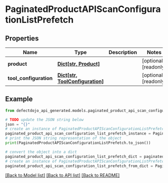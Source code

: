 # PaginatedProductAPIScanConfigurationListPrefetch


## Properties

Name | Type | Description | Notes
------------ | ------------- | ------------- | -------------
**product** | [**Dict[str, Product]**](Product.md) |  | [optional] [readonly] 
**tool_configuration** | [**Dict[str, ToolConfiguration]**](ToolConfiguration.md) |  | [optional] [readonly] 

## Example

```python
from defectdojo_api_generated.models.paginated_product_api_scan_configuration_list_prefetch import PaginatedProductAPIScanConfigurationListPrefetch

# TODO update the JSON string below
json = "{}"
# create an instance of PaginatedProductAPIScanConfigurationListPrefetch from a JSON string
paginated_product_api_scan_configuration_list_prefetch_instance = PaginatedProductAPIScanConfigurationListPrefetch.from_json(json)
# print the JSON string representation of the object
print(PaginatedProductAPIScanConfigurationListPrefetch.to_json())

# convert the object into a dict
paginated_product_api_scan_configuration_list_prefetch_dict = paginated_product_api_scan_configuration_list_prefetch_instance.to_dict()
# create an instance of PaginatedProductAPIScanConfigurationListPrefetch from a dict
paginated_product_api_scan_configuration_list_prefetch_from_dict = PaginatedProductAPIScanConfigurationListPrefetch.from_dict(paginated_product_api_scan_configuration_list_prefetch_dict)
```
[[Back to Model list]](../README.md#documentation-for-models) [[Back to API list]](../README.md#documentation-for-api-endpoints) [[Back to README]](../README.md)


